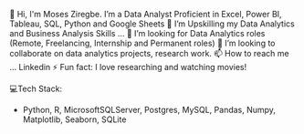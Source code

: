 👋 Hi, I'm Moses Ziregbe. I’m a Data Analyst Proficient in Excel, Power BI, Tableau, SQL, Python and Google Sheets
🌱 I’m Upskilling my Data Analytics and Business Analysis Skills ...
🚀 I’m looking for Data Analytics roles (Remote, Freelancing, Internship and Permanent roles)
🚀 I’m looking to collaborate on data analytics projects, research work.
📫 How to reach me ... Linkedin
⚡ Fun fact: I love researching and watching movies!

💻Tech Stack:
- Python, R, MicrosoftSQLServer, Postgres, MySQL, Pandas, Numpy, Matplotlib, Seaborn, SQLite

<!---
mosesziregbe/mosesziregbe is a ✨ special ✨ repository because its `README.md` (this file) appears on your GitHub profile.
You can click the Preview link to take a look at your changes.
--->
